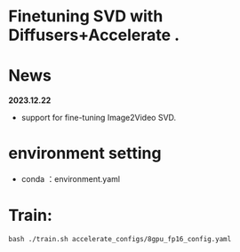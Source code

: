 # Finetuning SVD with Diffusers+Accelerate .
# News
**2023.12.22**
- support for fine-tuning Image2Video SVD.

# environment setting
- conda ：environment.yaml

# Train:
`bash ./train.sh accelerate_configs/8gpu_fp16_config.yaml`
